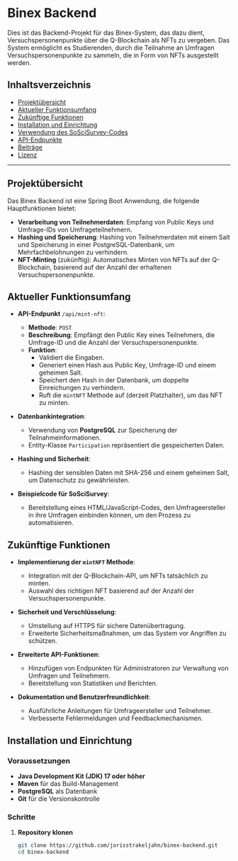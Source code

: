 # Binex Backend

Dies ist das Backend-Projekt für das Binex-System, das dazu dient, Versuchspersonenpunkte über die Q-Blockchain als NFTs zu vergeben. Das System ermöglicht es Studierenden, durch die Teilnahme an Umfragen Versuchspersonenpunkte zu sammeln, die in Form von NFTs ausgestellt werden.

## **Inhaltsverzeichnis**

- [Projektübersicht](#projektübersicht)
- [Aktueller Funktionsumfang](#aktueller-funktionsumfang)
- [Zukünftige Funktionen](#zukünftige-funktionen)
- [Installation und Einrichtung](#installation-und-einrichtung)
- [Verwendung des SoSciSurvey-Codes](#verwendung-des-soscisurvey-codes)
- [API-Endpunkte](#api-endpunkte)
- [Beiträge](#beiträge)
- [Lizenz](#lizenz)

---

## **Projektübersicht**

Das Binex Backend ist eine Spring Boot Anwendung, die folgende Hauptfunktionen bietet:

- **Verarbeitung von Teilnehmerdaten**: Empfang von Public Keys und Umfrage-IDs von Umfrageteilnehmern.
- **Hashing und Speicherung**: Hashing von Teilnehmerdaten mit einem Salt und Speicherung in einer PostgreSQL-Datenbank, um Mehrfachbelohnungen zu verhindern.
- **NFT-Minting** (zukünftig): Automatisches Minten von NFTs auf der Q-Blockchain, basierend auf der Anzahl der erhaltenen Versuchspersonenpunkte.

## **Aktueller Funktionsumfang**

- **API-Endpunkt** `/api/mint-nft`:

    - **Methode**: `POST`
    - **Beschreibung**: Empfängt den Public Key eines Teilnehmers, die Umfrage-ID und die Anzahl der Versuchspersonenpunkte.
    - **Funktion**:
        - Validiert die Eingaben.
        - Generiert einen Hash aus Public Key, Umfrage-ID und einem geheimen Salt.
        - Speichert den Hash in der Datenbank, um doppelte Einreichungen zu verhindern.
        - Ruft die `mintNFT` Methode auf (derzeit Platzhalter), um das NFT zu minten.

- **Datenbankintegration**:

    - Verwendung von **PostgreSQL** zur Speicherung der Teilnahmeinformationen.
    - Entity-Klasse `Participation` repräsentiert die gespeicherten Daten.

- **Hashing und Sicherheit**:

    - Hashing der sensiblen Daten mit SHA-256 und einem geheimen Salt, um Datenschutz zu gewährleisten.

- **Beispielcode für SoSciSurvey**:

    - Bereitstellung eines HTML/JavaScript-Codes, den Umfrageersteller in ihre Umfragen einbinden können, um den Prozess zu automatisieren.

## **Zukünftige Funktionen**

- **Implementierung der `mintNFT` Methode**:

    - Integration mit der Q-Blockchain-API, um NFTs tatsächlich zu minten.
    - Auswahl des richtigen NFT basierend auf der Anzahl der Versuchspersonenpunkte.

- **Sicherheit und Verschlüsselung**:

    - Umstellung auf HTTPS für sichere Datenübertragung.
    - Erweiterte Sicherheitsmaßnahmen, um das System vor Angriffen zu schützen.

- **Erweiterte API-Funktionen**:

    - Hinzufügen von Endpunkten für Administratoren zur Verwaltung von Umfragen und Teilnehmern.
    - Bereitstellung von Statistiken und Berichten.

- **Dokumentation und Benutzerfreundlichkeit**:

    - Ausführliche Anleitungen für Umfrageersteller und Teilnehmer.
    - Verbesserte Fehlermeldungen und Feedbackmechanismen.

## **Installation und Einrichtung**

### **Voraussetzungen**

- **Java Development Kit (JDK) 17 oder höher**
- **Maven** für das Build-Management
- **PostgreSQL** als Datenbank
- **Git** für die Versionskontrolle

### **Schritte**

1. **Repository klonen**

   ```bash
   git clone https://github.com/jorisstrakeljahn/binex-backend.git
   cd binex-backend
